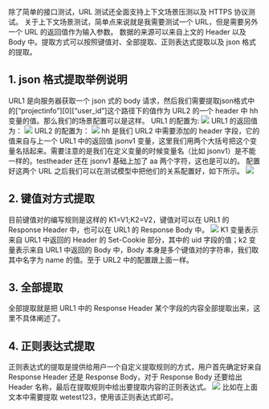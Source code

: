 除了简单的接口测试，URL 测试还全面支持上下文场景压测以及 HTTPS 协议测试。
关于上下文场景测试，简单点来说就是我需要测试一个 URL，但是需要另外一个 URL 的返回值作为输入参数。
数据的来源可以来自上文的 Header 以及 Body 中。提取方式可以按照键值对、全部提取、正则表达式提取以及 json 格式的提取。

## 1. json 格式提取举例说明 
URL1 是向服务器获取一个 json 式的 body 请求，然后我们需要提取json格式中的[“projectinfo”][0][“user_id”]这个路径下的值作为 URL2 的一个 header 中 hh 变量的值。那么我们的场景配置可以是这样。
URL1 的配置为:
![](//mc.qcloudimg.com/static/img/f7795febc049a9a37ae7daa02209b1b9/image.png)
URL1 的返回值为：
![](//mc.qcloudimg.com/static/img/fca8b95b3ae01cb242868caf5af1157a/image.png)
URL2 的配置为：
![](//mc.qcloudimg.com/static/img/dfb34fc0ea55fdd206a53bbfbd7c1b05/image.png)
hh 是我们 URL2 中需要添加的 header 字段，它的值来自与上一个 URL1 中的返回值 jsonv1 变量，这里我们用两个大括号把这个变量名括起来。需要注意的是我们在定义变量的时候变量名（比如 jsonv1）是不能一样的。testheader 还在 jsonv1 基础上加了 aa 两个字符，这也是可以的。
配置好这两个 URL 之后我们可以在测试模型中把他们的关系配置好，如下所示。
![](//mc.qcloudimg.com/static/img/cff2175f11211283105d116b9105c96a/image.png)
## 2. 键值对方式提取 
目前键值对的编写规则是这样的 K1=V1;K2=V2，键值对可以在 URL1 的 Response Header 中，也可以在 URL1 的 Response Body 中。
![](//mc.qcloudimg.com/static/img/5bf90f04f94767b770f29ef8563cb718/image.png)
K1 变量表示来自 URL1 中返回的 Header 的 Set-Cookie 部分，其中的 uid 字段的值；k2 变量表示来自 URL1 中返回的 Body 中，Body 本身是多个键值对的字符串，我们取其中名字为 name 的值。至于 URL2 中的配置跟上面一样。

## 3. 全部提取
全部提取就是把 URL1 中的 Response Header 某个字段的内容全部提取出来，这里不具体阐述了。

## 4. 正则表达式提取
正则表达式的提取是提供给用户一个自定义提取规则的方式，用户首先确定好来自 Response Header 还是 Response Body，对于 Response Body 还要给出 Header 名称，最后在提取规则中给出要提取内容的正则表达式。
![](//mc.qcloudimg.com/static/img/a54fa65195ba64d01bf4d4546360950f/image.png)
比如在上面文本中需要提取 wetest123，使用该正则表达式即可。
